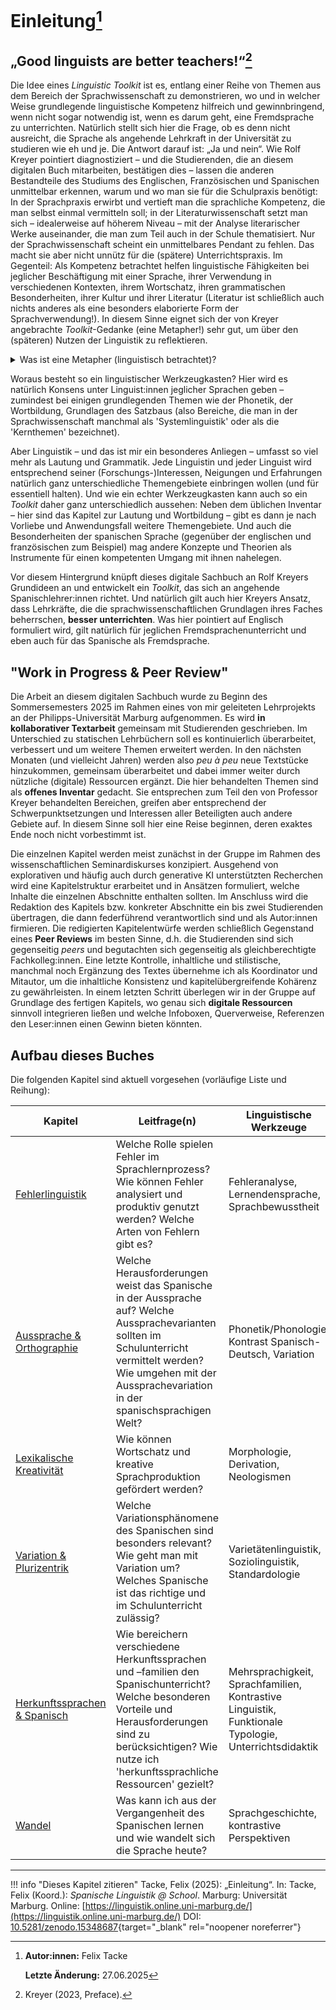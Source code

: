 # Einleitung[^*]

## „Good linguists are better teachers!“[^2]

Die Idee eines *Linguistic Toolkit* ist es, entlang einer Reihe von Themen aus dem Bereich der Sprachwissenschaft zu demonstrieren, wo und in welcher Weise grundlegende linguistische Kompetenz hilfreich und gewinnbringend, wenn nicht sogar notwendig ist, wenn es darum geht, eine Fremdsprache zu unterrichten. Natürlich stellt sich hier die Frage, ob es denn nicht ausreicht, die Sprache als angehende Lehrkraft in der Universität zu studieren wie eh und je. Die Antwort darauf ist: „Ja und nein“. Wie Rolf Kreyer pointiert diagnostiziert – und die Studierenden, die an diesem digitalen Buch mitarbeiten, bestätigen dies – lassen die anderen Bestandteile des Studiums des Englischen, Französischen und Spanischen unmittelbar erkennen, warum und wo man sie für die Schulpraxis benötigt: In der Sprachpraxis erwirbt und vertieft man die sprachliche Kompetenz, die man selbst einmal vermitteln soll; in der Literaturwissenschaft setzt man sich – idealerweise auf höherem Niveau – mit der Analyse literarischer Werke auseinander, die man zum Teil auch in der Schule thematisiert. Nur der Sprachwissenschaft scheint ein unmittelbares Pendant zu fehlen. Das macht sie aber nicht unnütz für die (spätere) Unterrichtspraxis. Im Gegenteil: Als Kompetenz betrachtet helfen linguistische Fähigkeiten bei jeglicher Beschäftigung mit einer Sprache, ihrer Verwendung in verschiedenen Kontexten, ihrem Wortschatz, ihren grammatischen Besonderheiten, ihrer Kultur und ihrer Literatur (Literatur ist schließlich auch nichts anderes als eine besonders elaborierte Form der Sprachverwendung!). In diesem Sinne eignet sich der von Kreyer angebrachte *Toolkit*-Gedanke (eine Metapher!) sehr gut, um über den (späteren) Nutzen der Linguistik zu reflektieren.

<details>
<summary>Was ist eine Metapher (linguistisch betrachtet)?</summary>
<p>Metaphern in der Sprache spiegeln lediglich das dahinterliegende Denken. Sie dienen dazu komplexe Sachverhalte anschaulich mithilfe von einfacheren Sachverhalten darzustellen. Konzepte aus einem konkreten Quellbereich werden auf einen abstrakten Zielbereich übertragen.</p>
</details>

Woraus besteht so ein linguistischer Werkzeugkasten? Hier wird es natürlich Konsens unter Linguist:innen jeglicher Sprachen geben – zumindest bei einigen grundlegenden Themen wie der Phonetik, der Wortbildung, Grundlagen des Satzbaus (also Bereiche, die man in der Sprachwissenschaft manchmal als 'Systemlinguistik' oder als die 'Kernthemen' bezeichnet).

Aber Linguistik – und das ist mir ein besonderes Anliegen – umfasst so viel mehr als Lautung und Grammatik. Jede Linguistin und jeder Linguist wird entsprechend seiner (Forschungs-)Interessen, Neigungen und Erfahrungen natürlich ganz unterschiedliche Themengebiete einbringen wollen (und für essentiell halten). Und wie ein echter Werkzeugkasten kann auch so ein *Toolkit* daher ganz unterschiedlich aussehen: Neben dem üblichen Inventar – hier sind das Kapitel zur Lautung und Wortbildung – gibt es dann je nach Vorliebe und Anwendungsfall weitere Themengebiete. Und auch die Besonderheiten der spanischen Sprache (gegenüber der englischen und französischen zum Beispiel) mag andere Konzepte und Theorien als Instrumente für einen kompetenten Umgang mit ihnen nahelegen.

Vor diesem Hintergrund knüpft dieses digitale Sachbuch an Rolf Kreyers Grundideen an und entwickelt ein *Toolkit*, das sich an angehende Spanischlehrer:innen richtet. Und natürlich gilt auch hier Kreyers Ansatz, dass Lehrkräfte, die die sprachwissenschaftlichen Grundlagen ihres Faches beherrschen, **besser unterrichten**. Was hier pointiert auf Englisch formuliert wird, gilt natürlich für jeglichen Fremdsprachenunterricht und eben auch für das Spanische als Fremdsprache.

## "Work in Progress & Peer Review"
Die Arbeit an diesem digitalen Sachbuch wurde zu Beginn des Sommersemesters 2025 im Rahmen eines von mir geleiteten Lehrprojekts an der Philipps-Universität Marburg aufgenommen. Es wird **in kollaborativer Textarbeit** gemeinsam mit Studierenden geschrieben. Im Unterschied zu statischen Lehrbüchern soll es kontinuierlich überarbeitet, verbessert und um weitere Themen erweitert werden. In den nächsten Monaten (und vielleicht Jahren) werden also *peu à peu* neue Textstücke hinzukommen, gemeinsam überarbeitet und dabei immer weiter durch nützliche (digitale) Ressourcen ergänzt. Die hier behandelten Themen sind als **offenes Inventar** gedacht. Sie entsprechen zum Teil den von Professor Kreyer behandelten Bereichen, greifen aber entsprechend der Schwerpunktsetzungen und Interessen aller Beteiligten auch andere Gebiete auf. In diesem Sinne soll hier eine Reise beginnen, deren exaktes Ende noch nicht vorbestimmt ist.

Die einzelnen Kapitel werden meist zunächst in der Gruppe im Rahmen des wissenschaftlichen Seminardiskurses konzipiert. Ausgehend von explorativen und häufig auch durch generative KI unterstützten Recherchen wird eine Kapitelstruktur erarbeitet und in Ansätzen formuliert, welche Inhalte die einzelnen Abschnitte enthalten sollten. Im Anschluss wird die Redaktion des Kapitels bzw. konkreter Abschnitte ein bis zwei Studierenden übertragen, die dann federführend verantwortlich sind und als Autor:innen firmieren. Die redigierten Kapitelentwürfe werden schließlich Gegenstand eines **Peer Reviews** im besten Sinne, d.h. die Studierenden sind sich gegenseitig *peers* und begutachten sich gegenseitig als gleichberechtigte Fachkolleg:innen. Eine letzte Kontrolle, inhaltliche und stilistische, manchmal noch Ergänzung des Textes übernehme ich als Koordinator und Mitautor, um die inhaltliche Konsistenz und kapitelübergreifende Kohärenz zu gewährleisten. In einem letzten Schritt überlegen wir in der Gruppe auf Grundlage des fertigen Kapitels, wo genau sich **digitale Ressourcen** sinnvoll integrieren ließen und welche Infoboxen, Querverweise, Referenzen den Leser:innen einen Gewinn bieten könnten.

## Aufbau dieses Buches

Die folgenden Kapitel sind aktuell vorgesehen (vorläufige Liste und Reihung):

| Kapitel | Leitfrage(n) | Linguistische Werkzeuge |
|------|-----------|-------------------------|
| [Fehlerlinguistik](fehlerlinguistik/fehlerlinguistik.md) | Welche Rolle spielen Fehler im Sprachlernprozess? Wie können Fehler analysiert und produktiv genutzt werden? Welche Arten von Fehlern gibt es? | Fehleranalyse, Lernendensprache, Sprachbewusstheit |
| [Aussprache & Orthographie](aussprache/aussprache.md) | Welche Herausforderungen weist das Spanische in der Aussprache auf? Welche Aussprachevarianten sollten im Schulunterricht vermittelt werden? Wie umgehen mit der Aussprachevariation in der spanischsprachigen Welt? | Phonetik/Phonologie, Kontrast Spanisch-Deutsch, Variation |
| [Lexikalische Kreativität](lexik/kreativitaet.md) | Wie können Wortschatz und kreative Sprachproduktion gefördert werden? | Morphologie, Derivation, Neologismen |
| [Variation & Plurizentrik](variation/variation.md) | Welche Variationsphänomene des Spanischen sind besonders relevant? Wie geht man mit Variation um? Welches Spanische ist das richtige und im Schulunterricht zulässig? | Varietätenlinguistik, Soziolinguistik, Standardologie |
| [Herkunftssprachen & Spanisch](typologie/typologie.md) | Wie bereichern verschiedene Herkunftssprachen und –familien den Spanischunterricht? Welche besonderen Vorteile und Herausforderungen sind zu berücksichtigen? Wie nutze ich 'herkunftssprachliche Ressourcen' gezielt? | Mehrsprachigkeit, Sprachfamilien, Kontrastive Linguistik, Funktionale Typologie, Unterrichtsdidaktik |
| [Wandel](wandel/wandel.md) | Was kann ich aus der Vergangenheit des Spanischen lernen und wie wandelt sich die Sprache heute? | Sprachgeschichte, kontrastive Perspektiven |

---

!!! info "Dieses Kapitel zitieren" 
    Tacke, Felix (2025): „Einleitung“. In: Tacke, Felix (Koord.): *Spanische Linguistik @ School*. Marburg: Universität Marburg. Online: [https://linguistik.online.uni-marburg.de/](https://linguistik.online.uni-marburg.de/) DOI: [10.5281/zenodo.15348687](https://doi.org/10.5281/zenodo.15348687){target="_blank" rel="noopener noreferrer"}

[^*]: **Autor:innen:** Felix Tacke  
        
      **Letzte Änderung:** 27.06.2025  
    
      
[^2]: Kreyer (2023, Preface).  

